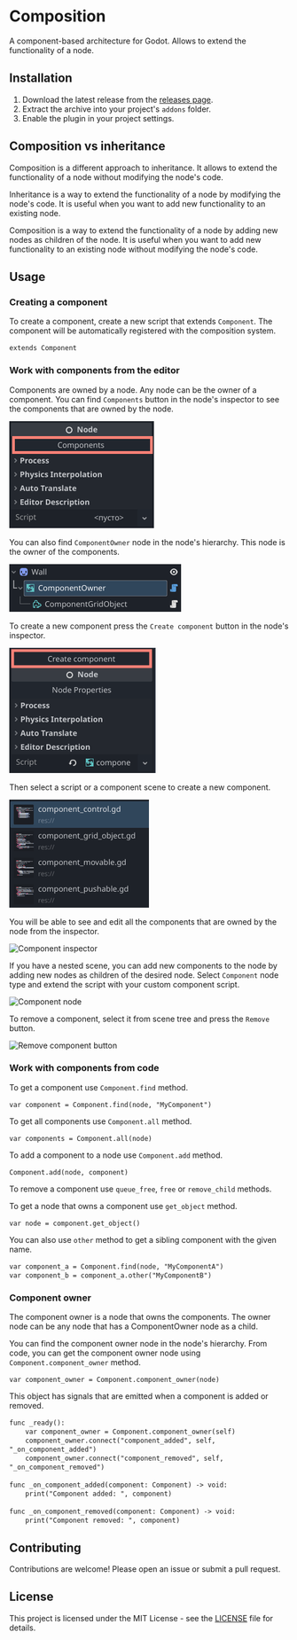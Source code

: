 # Composition

A component-based architecture for Godot. Allows to extend the functionality of a node.

## Installation

1. Download the latest release from the [releases page](https://github.com/Nordsoft91/composition/releases).
2. Extract the archive into your project's `addons` folder.
3. Enable the plugin in your project settings.

## Composition vs inheritance

Composition is a different approach to inheritance. It allows to extend the functionality of a node without modifying the node's code.

Inheritance is a way to extend the functionality of a node by modifying the node's code. It is useful when you want to add new functionality to an existing node.

Composition is a way to extend the functionality of a node by adding new nodes as children of the node. It is useful when you want to add new functionality to an existing node without modifying the node's code.

## Usage

### Creating a component

To create a component, create a new script that extends `Component`. The component will be automatically registered with the composition system.

```gdscript
extends Component
```

### Work with components from the editor

Components are owned by a node. Any node can be the owner of a component.
You can find `Components` button in the node's inspector to see the components that are owned by the node.

![Components button](docs/images/components_button.png)

You can also find `ComponentOwner` node in the node's hierarchy. This node is the owner of the components.

![ComponentOwner node](docs/images/component_owner.png)

To create a new component press the `Create component` button in the node's inspector.

![Create component button](docs/images/create_component_button.png)

Then select a script or a component scene to create a new component.

![Create component popup](docs/images/create_component_popup.png)

You will be able to see and edit all the components that are owned by the node from the inspector.

![Component inspector](docs/images/component_inspector.png)

If you have a nested scene, you can add new components to the node by adding new nodes as children of the desired node. Select `Component` node type and extend the script with your custom component script.

![Component node](docs/images/component_node.png)

To remove a component, select it from scene tree and press the `Remove` button.

![Remove component button](docs/images/remove_component_button.png)

### Work with components from code

To get a component use `Component.find` method.

```gdscript
var component = Component.find(node, "MyComponent")
```

To get all components use `Component.all` method.

```gdscript
var components = Component.all(node)
```

To add a component to a node use `Component.add` method.

```gdscript
Component.add(node, component)
```

To remove a component use `queue_free`, `free` or `remove_child` methods.

To get a node that owns a component use `get_object` method.

```gdscript
var node = component.get_object()
```

You can also use `other` method to get a sibling component with the given name.

```gdscript
var component_a = Component.find(node, "MyComponentA")
var component_b = component_a.other("MyComponentB")
```

### Component owner

The component owner is a node that owns the components. The owner node can be any node that has a ComponentOwner node as a child.

You can find the component owner node in the node's hierarchy.
From code, you can get the component owner node using `Component.component_owner` method.

```gdscript
var component_owner = Component.component_owner(node)
```

This object has signals that are emitted when a component is added or removed.

```gdscript
func _ready():
	var component_owner = Component.component_owner(self)
    component_owner.connect("component_added", self, "_on_component_added")
    component_owner.connect("component_removed", self, "_on_component_removed")

func _on_component_added(component: Component) -> void:
    print("Component added: ", component)

func _on_component_removed(component: Component) -> void:
    print("Component removed: ", component)
```

## Contributing

Contributions are welcome! Please open an issue or submit a pull request.

## License

This project is licensed under the MIT License - see the [LICENSE](LICENSE) file for details.